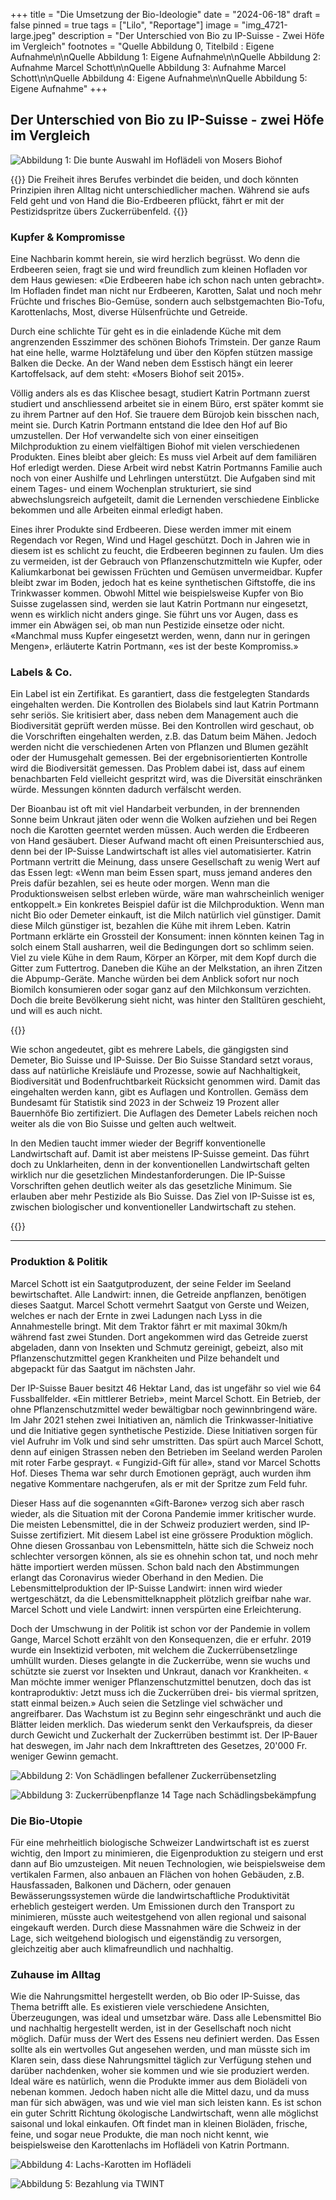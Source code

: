 +++
title = "Die Umsetzung der Bio-Ideologie"
date = "2024-06-18"
draft = false
pinned = true
tags = ["Lilo", "Reportage"]
image = "img_4721-large.jpeg"
description = "Der Unterschied von Bio zu IP-Suisse - Zwei Höfe im Vergleich"
footnotes = "Quelle Abbildung 0, Titelbild : Eigene Aufnahme\n\nQuelle Abbildung 1: Eigene Aufnahme\n\nQuelle Abbildung 2: Aufnahme Marcel Schott\n\nQuelle Abbildung 3: Aufnahme Marcel Schott\n\nQuelle Abbildung 4: Eigene Aufnahme\n\nQuelle Abbildung 5: Eigene Aufnahme"
+++
## Der Unterschied von Bio zu IP-Suisse - zwei Höfe im Vergleich

![Abbildung 1: Die bunte Auswahl im Hoflädeli von Mosers Biohof](img_4721-large.jpeg)

{{<lead>}}
Die Freiheit ihres Berufes verbindet die beiden, und doch könnten Prinzipien ihren Alltag nicht unterschiedlicher machen. Während sie aufs Feld geht und von Hand die Bio-Erdbeeren pflückt, fährt er mit der Pestizidspritze übers Zuckerrübenfeld. 
{{</lead>}}

### **Kupfer & Kompromisse**

Eine Nachbarin kommt herein, sie wird herzlich begrüsst. Wo denn die Erdbeeren seien, fragt sie und wird freundlich zum kleinen Hofladen vor dem Haus gewiesen: «Die Erdbeeren habe ich schon nach unten gebracht». Im Hofladen findet man nicht nur Erdbeeren, Karotten, Salat und noch mehr Früchte und frisches Bio-Gemüse, sondern auch selbstgemachten Bio-Tofu, Karottenlachs, Most, diverse Hülsenfrüchte und Getreide.

Durch eine schlichte Tür geht es in die einladende Küche mit dem angrenzenden Esszimmer des schönen Biohofs Trimstein. Der ganze Raum hat eine helle, warme Holztäfelung und über den Köpfen stützen massige Balken die Decke. An der Wand neben dem Esstisch hängt ein leerer Kartoffelsack, auf dem steht: «Mosers Biohof seit 2015».

Völlig anders als es das Klischee besagt, studiert Katrin Portmann zuerst studiert und anschliessend arbeitet sie in einem Büro, erst später kommt sie zu ihrem Partner auf den Hof. Sie trauere dem Bürojob kein bisschen nach, meint sie. Durch Katrin Portmann entstand die Idee den Hof auf Bio umzustellen. Der Hof verwandelte sich von einer einseitigen Milchproduktion zu einem vielfältigen Biohof mit vielen verschiedenen Produkten. Eines bleibt aber gleich: Es muss viel Arbeit auf dem familiären Hof erledigt werden. Diese Arbeit wird nebst Katrin Portmanns Familie auch noch von einer Aushilfe und Lehrlingen unterstützt. Die Aufgaben sind mit einem Tages- und einem Wochenplan strukturiert, sie sind abwechslungsreich aufgeteilt, damit die Lernenden verschiedene Einblicke bekommen und alle Arbeiten einmal erledigt haben.

Eines ihrer Produkte sind Erdbeeren. Diese werden immer mit einem Regendach vor Regen, Wind und Hagel geschützt. Doch in Jahren wie in diesem ist es schlicht zu feucht, die Erdbeeren beginnen zu faulen. Um dies zu vermeiden, ist der Gebrauch von Pflanzenschutzmitteln wie Kupfer, oder Kaliumkarbonat bei gewissen Früchten und Gemüsen unvermeidbar. Kupfer bleibt zwar im Boden, jedoch hat es keine synthetischen Giftstoffe, die ins Trinkwasser kommen. Obwohl Mittel wie beispielsweise Kupfer von Bio Suisse zugelassen sind, werden sie laut Katrin Portmann nur eingesetzt, wenn es wirklich nicht anders ginge. Sie führt uns vor Augen, dass es immer ein Abwägen sei, ob man nun Pestizide einsetze oder nicht. «Manchmal muss Kupfer eingesetzt werden, wenn, dann nur in geringen Mengen», erläuterte Katrin Portmann, «es ist der beste Kompromiss.»

### **Labels & Co.**

Ein Label ist ein Zertifikat. Es garantiert, dass die festgelegten Standards eingehalten werden. Die Kontrollen des Biolabels sind laut Katrin Portmann sehr seriös. Sie kritisiert aber, dass neben dem Management auch die Biodiversität geprüft werden müsse. Bei den Kontrollen wird geschaut, ob die Vorschriften eingehalten werden, z.B. das Datum beim Mähen. Jedoch werden nicht die verschiedenen Arten von Pflanzen und Blumen gezählt oder der Humusgehalt gemessen. Bei der ergebnisorientierten Kontrolle wird die Biodiversität gemessen. Das Problem dabei ist, dass auf einem benachbarten Feld vielleicht gespritzt wird, was die Diversität einschränken würde. Messungen könnten dadurch verfälscht werden. 

Der Bioanbau ist oft mit viel Handarbeit verbunden, in der brennenden Sonne beim Unkraut jäten oder wenn die Wolken aufziehen und bei Regen noch die Karotten geerntet werden müssen. Auch werden die Erdbeeren von Hand gesäubert. Dieser Aufwand macht oft einen Preisunterschied aus, denn bei der IP-Suisse Landwirtschaft ist alles viel automatisierter. Katrin Portmann vertritt die Meinung, dass unsere Gesellschaft zu wenig Wert auf das Essen legt: «Wenn man beim Essen spart, muss jemand anderes den Preis dafür bezahlen, sei es heute oder morgen. Wenn man die Produktionsweisen selbst erleben würde, wäre man wahrscheinlich weniger entkoppelt.» Ein konkretes Beispiel dafür ist die Milchproduktion. Wenn man nicht Bio oder Demeter einkauft, ist die Milch natürlich viel günstiger. Damit diese Milch günstiger ist, bezahlen die Kühe mit ihrem Leben. Katrin Portmann erklärte ein Grossteil der Konsument: innen könnten keinen Tag in solch einem Stall ausharren, weil die Bedingungen dort so schlimm seien. Viel zu viele Kühe in dem Raum, Körper an Körper, mit dem Kopf durch die Gitter zum Futtertrog. Daneben die Kühe an der Melkstation, an ihren Zitzen die Abpump-Geräte. Manche würden bei dem Anblick sofort nur noch Biomilch konsumieren oder sogar ganz auf den Milchkonsum verzichten. Doch die breite Bevölkerung sieht nicht, was hinter den Stalltüren geschieht, und will es auch nicht.

{{<box>}}

Wie schon angedeutet, gibt es mehrere Labels, die gängigsten sind Demeter, Bio Suisse und IP-Suisse. Der Bio Suisse Standard setzt voraus, dass auf natürliche Kreisläufe und Prozesse, sowie auf Nachhaltigkeit, Biodiversität und Bodenfruchtbarkeit Rücksicht genommen wird. Damit das eingehalten werden kann, gibt es Auflagen und Kontrollen. Gemäss dem Bundesamt für Statistik sind 2023 in der Schweiz 19 Prozent aller Bauernhöfe Bio zertifiziert. Die Auflagen des Demeter Labels reichen noch weiter als die von Bio Suisse und gelten auch weltweit.

In den Medien taucht immer wieder der Begriff konventionelle Landwirtschaft auf. Damit ist aber meistens IP-Suisse gemeint. Das führt doch zu Unklarheiten, denn in der konventionellen Landwirtschaft gelten wirklich nur die gesetzlichen Mindestanforderungen. Die IP-Suisse Vorschriften gehen deutlich weiter als das gesetzliche Minimum. Sie erlauben aber mehr Pestizide als Bio Suisse. Das Ziel von IP-Suisse ist es, zwischen biologischer und konventioneller Landwirtschaft zu stehen.

{{</box>}}

- - -

### **Produktion & Politik**

Marcel Schott ist ein Saatgutproduzent, der seine Felder im Seeland bewirtschaftet. Alle Landwirt: innen, die Getreide anpflanzen, benötigen dieses Saatgut. Marcel Schott vermehrt Saatgut von Gerste und Weizen, welches er nach der Ernte in zwei Ladungen nach Lyss in die Annahmestelle bringt. Mit dem Traktor fährt er mit maximal 30km/h während fast zwei Stunden. Dort angekommen wird das Getreide zuerst abgeladen, dann von Insekten und Schmutz gereinigt, gebeizt, also mit Pflanzenschutzmittel gegen Krankheiten und Pilze behandelt und abgepackt für das Saatgut im nächsten Jahr.

Der IP-Suisse Bauer besitzt 46 Hektar Land, das ist ungefähr so viel wie 64 Fussballfelder. «Ein mittlerer Betrieb», meint Marcel Schott. Ein Betrieb, der ohne Pflanzenschutzmittel weder bewältigbar noch gewinnbringend wäre. Im Jahr 2021 stehen zwei Initiativen an, nämlich die Trinkwasser-Initiative und die Initiative gegen synthetische Pestizide. Diese Initiativen sorgen für viel Aufruhr im Volk und sind sehr umstritten. Das spürt auch Marcel Schott, denn auf einigen Strassen neben den Betrieben im Seeland werden Parolen mit roter Farbe gesprayt. « Fungizid-Gift für alle», stand vor Marcel Schotts Hof. Dieses Thema war sehr durch Emotionen geprägt, auch wurden ihm negative Kommentare nachgerufen, als er mit der Spritze zum Feld fuhr.

Dieser Hass auf die sogenannten «Gift-Barone» verzog sich aber rasch wieder, als die Situation mit der Corona Pandemie immer kritischer wurde. Die meisten Lebensmittel, die in der Schweiz produziert werden, sind IP-Suisse zertifiziert. Mit diesem Label ist eine grössere Produktion möglich. Ohne diesen Grossanbau von Lebensmitteln, hätte sich die Schweiz noch schlechter versorgen können, als sie es ohnehin schon tat, und noch mehr hätte importiert werden müssen. Schon bald nach den Abstimmungen erlangt das Coronavirus wieder Oberhand in den Medien. Die Lebensmittelproduktion der IP-Suisse Landwirt: innen wird wieder wertgeschätzt, da die Lebensmittelknappheit plötzlich greifbar nahe war. Marcel Schott und viele Landwirt: innen verspürten eine Erleichterung.

Doch der Umschwung in der Politik ist schon vor der Pandemie in vollem Gange, Marcel Schott erzählt von den Konsequenzen, die er erfuhr. 2019 wurde ein Insektizid verboten, mit welchem die Zuckerrübensetzlinge umhüllt wurden. Dieses gelangte in die Zuckerrübe, wenn sie wuchs und schützte sie zuerst vor Insekten und Unkraut, danach vor Krankheiten. « Man möchte immer weniger Pflanzenschutzmittel benutzen, doch das ist kontraproduktiv: Jetzt muss ich die Zuckerrüben drei- bis viermal spritzen, statt einmal beizen.» Auch seien die Setzlinge viel schwächer und angreifbarer. Das Wachstum ist zu Beginn sehr eingeschränkt und auch die Blätter leiden merklich. Das wiederum senkt den Verkaufspreis, da dieser durch Gewicht und Zuckerhalt der Zuckerrüben bestimmt ist. Der IP-Bauer hat deswegen, im Jahr nach dem Inkrafttreten des Gesetzes, 20'000 Fr. weniger Gewinn gemacht.

![Abbildung 2: Von Schädlingen befallener Zuckerrübensetzling](von-scha-dlingen-befallener-zuckerru-bensetzling-copy.jpg)

![Abbildung 3: Zuckerrübenpflanze 14 Tage nach Schädlingsbekämpfung](zuckerru-benpflanze-14-tage-nach-scha-dlingsbeka-mpfung-large-large-medium.jpeg "Abbildung 3: Zuckerrübenpflanze 14 Tage nach Schädlingsbekämpfung")

### **Die Bio-Utopie**

Für eine mehrheitlich biologische Schweizer Landwirtschaft ist es zuerst wichtig, den Import zu minimieren, die Eigenproduktion zu steigern und erst dann auf Bio umzusteigen. Mit neuen Technologien, wie beispielsweise dem vertikalen Farmen, also anbauen an Flächen von hohen Gebäuden, z.B. Hausfassaden, Balkonen und Dächern, oder genauen Bewässerungssystemen würde die landwirtschaftliche Produktivität erheblich gesteigert werden. Um Emissionen durch den Transport zu minimieren, müsste auch weitestgehend von allen regional und saisonal eingekauft werden. Durch diese Massnahmen wäre die Schweiz in der Lage, sich weitgehend biologisch und eigenständig zu versorgen, gleichzeitig aber auch klimafreundlich und nachhaltig.

### **Zuhause im Alltag**

Wie die Nahrungsmittel hergestellt werden, ob Bio oder IP-Suisse, das Thema betrifft alle. Es existieren viele verschiedene Ansichten, Überzeugungen, was ideal und umsetzbar wäre. Dass alle Lebensmittel Bio und nachhaltig hergestellt werden, ist in der Gesellschaft noch nicht möglich. Dafür muss der Wert des Essens neu definiert werden. Das Essen sollte als ein wertvolles Gut angesehen werden, und man müsste sich im Klaren sein, dass diese Nahrungsmittel täglich zur Verfügung stehen und darüber nachdenken, woher sie kommen und wie sie produziert werden. Ideal wäre es natürlich, wenn die Produkte immer aus dem Biolädeli von nebenan kommen. Jedoch haben nicht alle die Mittel dazu, und da muss man für sich abwägen, was und wie viel man sich leisten kann. Es ist schon ein guter Schritt Richtung ökologische Landwirtschaft, wenn alle möglichst saisonal und lokal einkaufen. Oft findet man in kleinen Bioläden, frische, feine, und sogar neue Produkte, die man noch nicht kennt, wie beispielsweise den Karottenlachs im Hoflädeli von Katrin Portmann.

![Abbildung 4: Lachs-Karotten im Hoflädeli ](img_4720-large.jpeg)

![Abbildung 5: Bezahlung via TWINT](img_4719-large.jpeg "Abbildung 5: Bezahlung via TWINT")